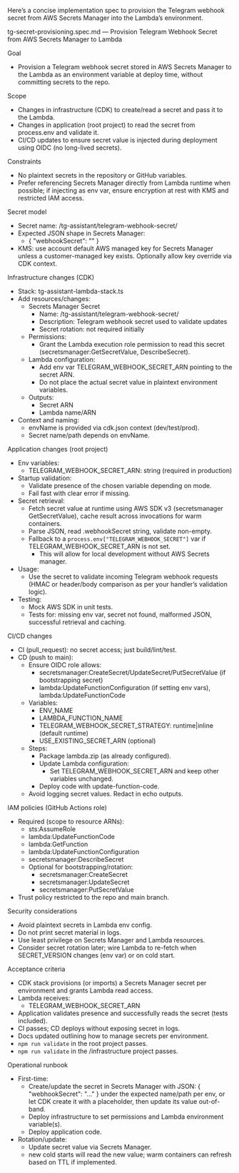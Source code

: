 Here’s a concise implementation spec to provision the Telegram webhook secret from AWS Secrets Manager into the Lambda’s environment.

tg-secret-provisioning.spec.md — Provision Telegram Webhook Secret from AWS Secrets Manager to Lambda

Goal
- Provision a Telegram webhook secret stored in AWS Secrets Manager to the Lambda as an environment variable at deploy time, without committing secrets to the repo.

Scope
- Changes in infrastructure (CDK) to create/read a secret and pass it to the Lambda.
- Changes in application (root project) to read the secret from process.env and validate it.
- CI/CD updates to ensure secret value is injected during deployment using OIDC (no long-lived secrets).

Constraints
- No plaintext secrets in the repository or GitHub variables.
- Prefer referencing Secrets Manager directly from Lambda runtime when possible; if injecting as env var, ensure encryption at rest with KMS and restricted IAM access.

Secret model
- Secret name: /tg-assistant/telegram-webhook-secret/<env>
- Expected JSON shape in Secrets Manager:
    - { "webhookSecret": "<opaque-string>" }
- KMS: use account default AWS managed key for Secrets Manager unless a customer-managed key exists. Optionally allow key override via CDK context.

Infrastructure changes (CDK)
- Stack: tg-assistant-lambda-stack.ts
- Add resources/changes:
    - Secrets Manager Secret
        - Name: /tg-assistant/telegram-webhook-secret/<envName>
        - Description: Telegram webhook secret used to validate updates
        - Secret rotation: not required initially
    - Permissions:
        - Grant the Lambda execution role permission to read this secret (secretsmanager:GetSecretValue, DescribeSecret).
    - Lambda configuration:
        - Add env var TELEGRAM_WEBHOOK_SECRET_ARN pointing to the secret ARN.
        - Do not place the actual secret value in plaintext environment variables.
    - Outputs:
        - Secret ARN
        - Lambda name/ARN
- Context and naming:
    - envName is provided via cdk.json context (dev/test/prod).
    - Secret name/path depends on envName.

Application changes (root project)
- Env variables:
    - TELEGRAM_WEBHOOK_SECRET_ARN: string (required in production)
- Startup validation:
    - Validate presence of the chosen variable depending on mode.
    - Fail fast with clear error if missing.
- Secret retrieval:
    - Fetch secret value at runtime using AWS SDK v3 (secretsmanager GetSecretValue), cache result across invocations for warm containers.
    - Parse JSON, read .webhookSecret string, validate non-empty.
    - Fallback to a `process.env["TELEGRAM_WEBHOOK_SECRET"]` var if TELEGRAM_WEBHOOK_SECRET_ARN is not set.
        - This will allow for local development without AWS Secrets manager.
- Usage:
    - Use the secret to validate incoming Telegram webhook requests (HMAC or header/body comparison as per your handler’s validation logic).
- Testing:
    - Mock AWS SDK in unit tests.
    - Tests for: missing env var, secret not found, malformed JSON, successful retrieval and caching.

CI/CD changes
- CI (pull_request): no secret access; just build/lint/test.
- CD (push to main):
    - Ensure OIDC role allows:
        - secretsmanager:CreateSecret/UpdateSecret/PutSecretValue (if bootstrapping secret)
        - lambda:UpdateFunctionConfiguration (if setting env vars), lambda:UpdateFunctionCode
    - Variables:
        - ENV_NAME
        - LAMBDA_FUNCTION_NAME
        - TELEGRAM_WEBHOOK_SECRET_STRATEGY: runtime|inline (default runtime)
        - USE_EXISTING_SECRET_ARN (optional)
    - Steps:
        - Package lambda.zip (as already configured).
        - Update Lambda configuration:
            - Set TELEGRAM_WEBHOOK_SECRET_ARN and keep other variables unchanged.
        - Deploy code with update-function-code.
    - Avoid logging secret values. Redact in echo outputs.

IAM policies (GitHub Actions role)
- Required (scope to resource ARNs):
    - sts:AssumeRole
    - lambda:UpdateFunctionCode
    - lambda:GetFunction
    - lambda:UpdateFunctionConfiguration
    - secretsmanager:DescribeSecret
    - Optional for bootstrapping/rotation:
        - secretsmanager:CreateSecret
        - secretsmanager:UpdateSecret
        - secretsmanager:PutSecretValue
- Trust policy restricted to the repo and main branch.

Security considerations
- Avoid plaintext secrets in Lambda env config.
- Do not print secret material in logs.
- Use least privilege on Secrets Manager and Lambda resources.
- Consider secret rotation later; wire Lambda to re-fetch when SECRET_VERSION changes (env var) or on cold start.

Acceptance criteria
- CDK stack provisions (or imports) a Secrets Manager secret per environment and grants Lambda read access.
- Lambda receives:
    - TELEGRAM_WEBHOOK_SECRET_ARN
- Application validates presence and successfully reads the secret (tests included).
- CI passes; CD deploys without exposing secret in logs.
- Docs updated outlining how to manage secrets per environment.
- `npm run validate` in the root project passes.
- `npm run validate` in the /infrastructure project passes.

Operational runbook
- First-time:
    - Create/update the secret in Secrets Manager with JSON: { "webhookSecret": "..." } under the expected name/path per env, or let CDK create it with a placeholder, then update its value out-of-band.
    - Deploy infrastructure to set permissions and Lambda environment variable(s).
    - Deploy application code.
- Rotation/update:
    - Update secret value via Secrets Manager.
    - new cold starts will read the new value; warm containers can refresh based on TTL if implemented.
